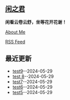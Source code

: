## [闲之君](https://github.com/Jared-ZDC/markel)
**闲看云卷云舒，坐等花开花谢！**

[About Me](https://github.com/yihong0618/gitblog/issues/282)

[RSS Feed](https://raw.githubusercontent.com/Jared-ZDC/markel/master/feed.xml) 


## 最近更新
- [test9](https://github.com/Jared-ZDC/markel/issues/9)--2024-05-29
- [test 8](https://github.com/Jared-ZDC/markel/issues/8)--2024-05-29
- [test7](https://github.com/Jared-ZDC/markel/issues/7)--2024-05-29
- [test6](https://github.com/Jared-ZDC/markel/issues/6)--2024-05-29
- [test5](https://github.com/Jared-ZDC/markel/issues/5)--2024-05-29
